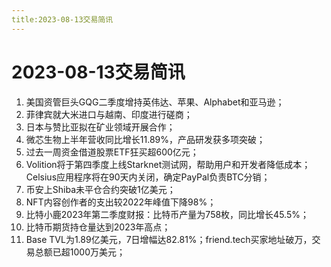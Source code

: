 ```yaml
---
title:2023-08-13交易简讯
---
```

# 2023-08-13交易简讯
1. 美国资管巨头GQG二季度增持英伟达、苹果、Alphabet和亚马逊；
2. 菲律宾就大米进口与越南、印度进行磋商；
3. 日本与赞比亚拟在矿业领域开展合作；
4. 微芯生物上半年营收同比增长11.89%，产品研发获多项突破；
5. 过去一周资金借道股票ETF狂买超600亿元；
6. Volition将于第四季度上线Starknet测试网，帮助用户和开发者降低成本；Celsius应用程序将在90天内关闭，确定PayPal负责BTC分销；
7. 币安上Shiba未平仓合约突破1亿美元；
8. NFT内容创作者的支出较2022年峰值下降98%；
9. 比特小鹿2023年第二季度财报：比特币产量为758枚，同比增长45.5%；
10. 比特币期货持仓量达到2023年高点；
11. Base TVL为1.89亿美元，7日增幅达82.81%；friend.tech买家地址破万，交易总额已超1000万美元；